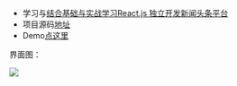 - 学习与[结合基础与实战学习React.js 独立开发新闻头条平台](https://coding.imooc.com/learn/list/83.html)
- 项目源码[地址](https://github.com/YaseminLi/ele/tree/master)
- Demo[点这里](https://yaseminli.github.io/ele/)

界面图：

<img src='/pro/ele.png' />